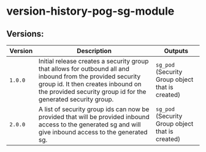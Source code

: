 # version-history-pog-sg-module
## **Versions:**
Version | Description | Outputs
---------------|--------------------------------------------------------|----------------
`1.0.0` | Initial release creates a security group that allows for outbound all and inbound from the provided security group id. It then creates inbound on the provided security group id for the generated security group. | `sg_pod` (Security Group object that is created)
`2.0.0` | A list of security group ids can now be provided that will be provided inbound access to the generated sg and will give inbound access to the generated sg. | `sg_pod` (Security Group object that is created)